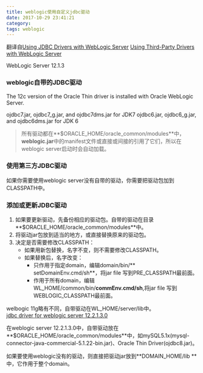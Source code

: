 ```yaml
---
title: weblogic使用自定义jdbc驱动
date: 2017-10-29 23:41:21
category:
tags: weblogic
---
```

翻译自[Using JDBC Drivers with WebLogic Server](https://docs.oracle.com/middleware/1213/wls/JDBCA/third_party_drivers.htm#JDBCA231)
[Using Third-Party Drivers with WebLogic Server](https://docs.oracle.com/cd/E13222_01/wls/docs81/jdbc/thirdparty.html#1050527)

WebLogic Server 12.1.3

### weblogic自带的JDBC驱动
The 12c version of the Oracle Thin driver is installed with Oracle WebLogic Server.

ojdbc7.jar, ojdbc7_g.jar, and ojdbc7dms.jar for JDK7
ojdbc6.jar, ojdbc6_g.jar, and ojdbc6dms.jar for JDK 6

> 所有驱动都在**$ORACLE_HOME/oracle_common/modules**中，**weblogic.jar**中的manifest文件或直接或间接的引用了它们，所以在weblogic server启动时会自动加载。

### 使用第三方JDBC驱动
如果你需要使用weblogic server没有自带的驱动，你需要把驱动包加到CLASSPATH中。


### 添加或更新JDBC驱动
1. 如果要更新驱动，先备份相应的驱动包。自带的驱动在目录**$ORACLE_HOME/oracle_common/modules**中。
2. 将驱动jar包放到适当的地方，或直接替换原来的驱动包。
3. 决定是否需要修改CLASSPATH：
   - 如果用新包替换，名字不变，则不需要修改CLASSPATH。
   - 如果替换后，名字改变：
     - 只作用于指定domain，编辑domain/bin/** setDomainEnv.cmd/sh**，将jar file 写到PRE_CLASSPATH最前面。
     - 作用于所有domain，编辑WL_HOME/common/bin/**commEnv.cmd/sh**,将jar file 写到WEBLOGIC_CLASSPATH最前面。


welbogic 11g略有不同，自带驱动在WL_HOME/server/lib中。  
[jdbc driver for weblogic server 12.2.1.3.0](https://docs.oracle.com/middleware/12213/wls/JDBCA/third_party_drivers.htm#JDBCA231)   

在weblogic server 12.2.1.3.0中，自带驱动放在**$ORACLE_HOME/oracle_common/modules**中，如mySQL5.1x(mysql-connector-java-commercial-5.1.22-bin.jar)、Oracle Thin Driver(ojdbc8.jar)。

如果要使用weblogic没有的驱动，则直接把驱动jar放到**DOMAIN_HOME/lib **中，它作用于整个domain。

